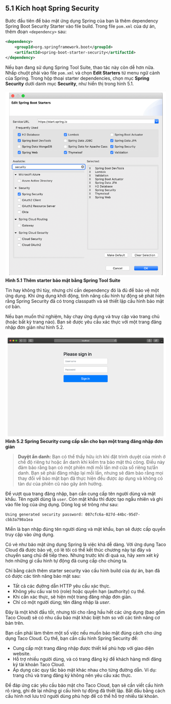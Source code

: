 ## 5.1 Kích hoạt Spring Security

Bước đầu tiên để bảo mật ứng dụng Spring của bạn là thêm dependency Spring Boot Security Starter vào file build. Trong file `pom.xml` của dự án, thêm đoạn `<dependency>` sau:  

```xml
<dependency>
    <groupId>org.springframework.boot</groupId>
    <artifactId>spring-boot-starter-security</artifactId>
</dependency>
```

Nếu bạn đang sử dụng Spring Tool Suite, thao tác này còn dễ hơn nữa. Nhấp chuột phải vào file `pom.xml` và chọn **Edit Starters** từ menu ngữ cảnh của Spring. Trong hộp thoại starter dependencies, chọn mục **Spring Security** dưới danh mục **Security**, như hiển thị trong hình 5.1.

![Hình 5.1](../assets/5.1.png)  
**Hình 5.1 Thêm starter bảo mật bằng Spring Tool Suite**

Tin hay không thì tùy, nhưng chỉ cần dependency đó là đủ để bảo vệ một ứng dụng. Khi ứng dụng khởi động, tính năng cấu hình tự động sẽ phát hiện rằng Spring Security đã có trong classpath và sẽ thiết lập cấu hình bảo mật cơ bản.

Nếu bạn muốn thử nghiệm, hãy chạy ứng dụng và truy cập vào trang chủ (hoặc bất kỳ trang nào). Bạn sẽ được yêu cầu xác thực với một trang đăng nhập đơn giản như hình 5.2.

![Hình 5.2](../assets/5.2.png)  
**Hình 5.2 Spring Security cung cấp sẵn cho bạn một trang đăng nhập đơn giản**

>**Duyệt ẩn danh:** Bạn có thể thấy hữu ích khi đặt trình duyệt của mình ở chế độ riêng tư hoặc ẩn danh khi kiểm tra bảo mật thủ công. Điều này đảm bảo rằng bạn có một phiên mới mỗi lần mở cửa sổ riêng tư/ẩn danh. Bạn sẽ phải đăng nhập lại mỗi lần, nhưng sẽ đảm bảo rằng mọi thay đổi về bảo mật bạn đã thực hiện đều được áp dụng và không có tàn dư của phiên cũ nào gây ảnh hưởng.

Để vượt qua trang đăng nhập, bạn cần cung cấp tên người dùng và mật khẩu. Tên người dùng là `user`. Còn mật khẩu thì được tạo ngẫu nhiên và ghi vào file log của ứng dụng. Dòng log sẽ trông như sau:  

```text
Using generated security password: 087cfc6a-027d-44bc-95d7-cbb3a798a1ea
```

Miễn là bạn nhập đúng tên người dùng và mật khẩu, bạn sẽ được cấp quyền truy cập vào ứng dụng.

Có vẻ như bảo mật ứng dụng Spring là việc khá dễ dàng. Với ứng dụng Taco Cloud đã được bảo vệ, có lẽ tôi có thể kết thúc chương này tại đây và chuyển sang chủ đề tiếp theo. Nhưng trước khi đi quá xa, hãy xem xét kỹ hơn những gì cấu hình tự động đã cung cấp cho chúng ta.

Chỉ bằng cách thêm starter security vào cấu hình build của dự án, bạn đã có được các tính năng bảo mật sau:

* Tất cả các đường dẫn HTTP yêu cầu xác thực.
* Không yêu cầu vai trò (role) hoặc quyền hạn (authority) cụ thể.
* Khi cần xác thực, sẽ hiện một trang đăng nhập đơn giản.
* Chỉ có một người dùng; tên đăng nhập là _user_.

Đây là một khởi đầu tốt, nhưng tôi cho rằng hầu hết các ứng dụng (bao gồm Taco Cloud) sẽ có nhu cầu bảo mật khác biệt hơn so với các tính năng cơ bản trên.

Bạn cần phải làm thêm một số việc nếu muốn bảo mật đúng cách cho ứng dụng Taco Cloud. Cụ thể, bạn cần cấu hình Spring Security để:

* Cung cấp một trang đăng nhập được thiết kế phù hợp với giao diện website.
* Hỗ trợ nhiều người dùng, và có trang đăng ký để khách hàng mới đăng ký tài khoản Taco Cloud.
* Áp dụng các quy tắc bảo mật khác nhau cho từng đường dẫn. Ví dụ: trang chủ và trang đăng ký không nên yêu cầu xác thực.

Để đáp ứng các yêu cầu bảo mật cho Taco Cloud, bạn sẽ cần viết cấu hình rõ ràng, ghi đè lại những gì cấu hình tự động đã thiết lập. Bắt đầu bằng cách cấu hình nơi lưu trữ người dùng phù hợp để có thể hỗ trợ nhiều tài khoản.
